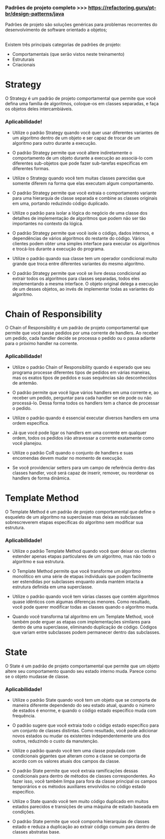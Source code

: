 
### <br>Padrões de projeto completo >>> https://refactoring.guru/pt-br/design-patterns/java
Padrões de projeto são soluções genéricas para problemas recorrentes do desenvolvimento de software orientado a objetos;

<br>Existem três principais categorias de padrões de projeto:
- Comportamentais (que serão vistos neste treinamento)
- Estruturais
- Criacionais <br>

# Strategy
O Strategy é um padrão de projeto comportamental que permite que você defina uma família de algoritmos, coloque-os em classes separadas, e faça os objetos deles intercambiáveis.

### Aplicabilidade!

- Utilize o padrão Strategy quando você quer usar diferentes variantes de um algoritmo dentro de um objeto e ser capaz de trocar de um algoritmo para outro durante a execução.

- O padrão Strategy permite que você altere indiretamente o comportamento de um objeto durante a execução ao associá-lo com diferentes sub-objetos que pode fazer sub-tarefas específicas em diferentes formas.

- Utilize o Strategy quando você tem muitas classes parecidas que somente diferem na forma que elas executam algum comportamento.

- O padrão Strategy permite que você extraia o comportamento variante para uma hierarquia de classe separada e combine as classes originais em uma, portando reduzindo código duplicado.

- Utilize o padrão para isolar a lógica do negócio de uma classe dos detalhes de implementação de algoritmos que podem não ser tão importantes no contexto da lógica.

- O padrão Strategy permite que você isole o código, dados internos, e dependências de vários algoritmos do restante do código. Vários clientes podem obter uma simples interface para executar os algoritmos e trocá-los durante a execução do programa.

- Utilize o padrão quando sua classe tem um operador condicional muito grande que troca entre diferentes variantes do mesmo algoritmo.

- O padrão Strategy permite que você se livre dessa condicional ao extrair todos os algoritmos para classes separadas, todos eles implementando a mesma interface. O objeto original delega a execução de um desses objetos, ao invés de implementar todas as variantes do algoritmo.

# Chain of Responsibility
O Chain of Responsibility é um padrão de projeto comportamental que permite que você passe pedidos por uma corrente de handlers. Ao receber um pedido, cada handler decide se processa o pedido ou o passa adiante para o próximo handler na corrente.

### Aplicabilidade!

- Utilize o padrão Chain of Responsibility quando é esperado que seu programa processe diferentes tipos de pedidos em várias maneiras, mas os exatos tipos de pedidos e suas sequências são desconhecidos de antemão.

- O padrão permite que você ligue vários handlers em uma corrente e, ao receber um pedido, perguntar para cada handler se ele pode ou não processá-lo. Dessa forma todos os handlers tem a chance de processar o pedido.

- Utilize o padrão quando é essencial executar diversos handlers em uma ordem específica.

- Já que você pode ligar os handlers em uma corrente em qualquer ordem, todos os pedidos irão atravessar a corrente exatamente como você planejou.

- Utilize o padrão CoR quando o conjunto de handlers e suas encomendas devem mudar no momento de execução.

- Se você providenciar setters para um campo de referência dentro das classes handler, você será capaz de inserir, remover, ou reordenar os handlers de forma dinâmica.

# Template Method

O Template Method é um padrão de projeto comportamental que define o esqueleto de um algoritmo na superclasse mas deixa as subclasses sobrescreverem etapas específicas do algoritmo sem modificar sua estrutura.

### Aplicabilidade!

- Utilize o padrão Template Method quando você quer deixar os clientes estender apenas etapas particulares de um algoritmo, mas não todo o algoritmo e sua estrutura.

- O Template Method permite que você transforme um algoritmo monolítico em uma série de etapas individuais que podem facilmente ser estendidas por subclasses enquanto ainda mantém intacta a estrutura definida em uma superclasse.

- Utilize o padrão quando você tem várias classes que contém algoritmos quase idênticos com algumas diferenças menores. Como resultado, você pode querer modificar todas as classes quando o algoritmo muda.

- Quando você transforma tal algoritmo em um Template Method, você também pode erguer as etapas com implementações similares para dentro de uma superclasse, eliminando duplicação de código. Códigos que variam entre subclasses podem permanecer dentro das subclasses.

# State
O State é um padrão de projeto comportamental que permite que um objeto altere seu comportamento quando seu estado interno muda. Parece como se o objeto mudasse de classe.

### Aplicabilidade!

- Utilize o padrão State quando você tem um objeto que se comporta de maneira diferente dependendo do seu estado atual, quando o número de estados é enorme, e quando o código estado específico muda com frequência.

- O padrão sugere que você extraia todo o código estado específico para um conjunto de classes distintas. Como resultado, você pode adicionar novos estados ou mudar os existentes independentemente uns dos outros, reduzindo o custo da manutenção.

- Utilize o padrão quando você tem uma classe populada com condicionais gigantes que alteram como a classe se comporta de acordo com os valores atuais dos campos da classe.

- O padrão State permite que você extraia ramificações dessas condicionais para dentro de métodos de classes correspondentes. Ao fazer isso, você também limpa para fora da classe principal os campos temporários e os métodos auxiliares envolvidos no código estado específico.

- Utilize o State quando você tem muito código duplicado em muitos estados parecidos e transições de uma máquina de estado baseada em condições.

- O padrão State permite que você componha hierarquias de classes estado e reduza a duplicação ao extrair código comum para dentro de classes abstratas base.
